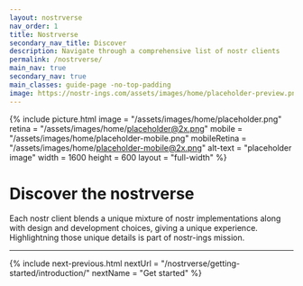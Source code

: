 ```yaml
---
layout: nostrverse
nav_order: 1
title: Nostrverse
secondary_nav_title: Discover
description: Navigate through a comprehensive list of nostr clients
permalink: /nostrverse/
main_nav: true
secondary_nav: true
main_classes: guide-page -no-top-padding
image: https://nostr-ings.com/assets/images/home/placeholder-preview.png
---
```


<!--

Keeping a comprehensive list of nostr clients

- How to nostr
- List
- Client pages
- Nostr in time
- FAQ

Illustration sources

-

-->

{% include picture.html
   image = "/assets/images/home/placeholder.png"
   retina = "/assets/images/home/placeholder@2x.png"
   mobile = "/assets/images/home/placeholder-mobile.png"
   mobileRetina = "/assets/images/home/placeholder-mobile@2x.png"
   alt-text = "placeholder image"
   width = 1600
   height = 600
   layout = "full-width"
%}

# Discover the nostrverse

Each nostr client blends a unique mixture of nostr implementations along with design and development choices, giving a unique experience. Highlightning those unique details is part of nostr-ings mission.

---

{% include next-previous.html
   nextUrl = "/nostrverse/getting-started/introduction/"
   nextName = "Get started"
%}
